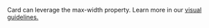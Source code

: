 Card can leverage the max-width property. Learn more in our <a href="https://playbook.powerapp.cloud/visual_guidelines" target="_blank">visual guidelines.</a>
